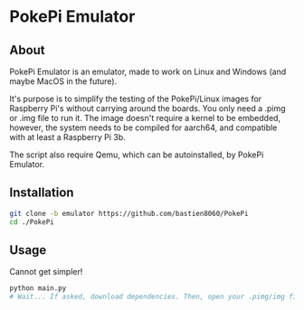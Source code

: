 # PokePi Emulator

## About
PokePi Emulator is an emulator, made to work on Linux and Windows (and maybe MacOS in the future).

It's purpose is to simplify the testing of the PokePi/Linux images for Raspberry Pi's without carrying around the boards. You only need a .pimg or .img file to run it. The image doesn't require a kernel to be embedded, however, the system needs to be compiled for aarch64, and compatible with at least a Raspberry Pi 3b.

The script also require Qemu, which can be autoinstalled, by PokePi Emulator. 

## Installation
```sh
git clone -b emulator https://github.com/bastien8060/PokePi
cd ./PokePi
```
## Usage

Cannot get simpler!
```sh
python main.py
# Wait... If asked, download dependencies. Then, open your .pimg/img file. Tada.
```
